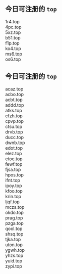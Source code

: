 
## 今日可注册的 `top`
>
1r4.top   
4pc.top   
5xz.top   
b51.top   
f1p.top   
ko4.top   
ms6.top   
os6.top   


## 今日可注册的 `top`
>
acaz.top   
acbo.top   
acbt.top   
addd.top   
atks.top   
cfzh.top   
cpvp.top   
ctsu.top   
drvb.top   
ducc.top   
dwnb.top   
edot.top   
elez.top   
etoc.top   
fewf.top   
fjsa.top   
hpos.top   
ifnt.top   
ipoy.top   
kfoo.top   
krin.top   
ljqf.top   
mczs.top   
okdo.top   
prag.top   
pzga.top   
qool.top   
shsq.top   
tjka.top   
uton.top   
ygwh.top   
yhzs.top   
yuid.top   
zypi.top   

